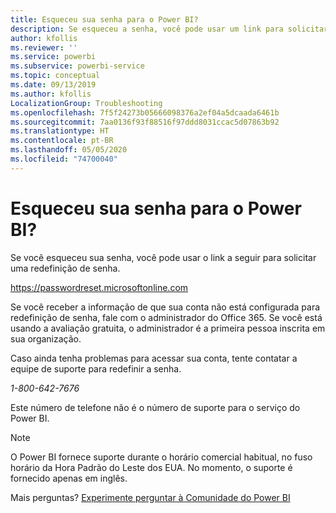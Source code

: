 ```yaml
---
title: Esqueceu sua senha para o Power BI?
description: Se esqueceu a senha, você pode usar um link para solicitar uma redefinição de senha.
author: kfollis
ms.reviewer: ''
ms.service: powerbi
ms.subservice: powerbi-service
ms.topic: conceptual
ms.date: 09/13/2019
ms.author: kfollis
LocalizationGroup: Troubleshooting
ms.openlocfilehash: 7f5f24273b05666098376a2ef04a5dcaada6461b
ms.sourcegitcommit: 7aa0136f93f88516f97ddd8031ccac5d07863b92
ms.translationtype: HT
ms.contentlocale: pt-BR
ms.lasthandoff: 05/05/2020
ms.locfileid: "74700040"
---
```

# <a name="forgot-your-password-for-power-bi"></a>Esqueceu sua senha para o Power BI?

Se você esqueceu sua senha, você pode usar o link a seguir para solicitar uma redefinição de senha.

<https://passwordreset.microsoftonline.com>

Se você receber a informação de que sua conta não está configurada para redefinição de senha, fale com o administrador do Office 365. Se você está usando a avaliação gratuita, o administrador é a primeira pessoa inscrita em sua organização.

Caso ainda tenha problemas para acessar sua conta, tente contatar a equipe de suporte para redefinir a senha.

*1-800-642-7676*

Este número de telefone não é o número de suporte para o serviço do Power BI.

> [!NOTE]
> O Power BI fornece suporte durante o horário comercial habitual, no fuso horário da Hora Padrão do Leste dos EUA. No momento, o suporte é fornecido apenas em inglês.

Mais perguntas? [Experimente perguntar à Comunidade do Power BI](https://community.powerbi.com/)